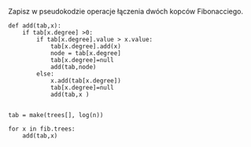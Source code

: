 Zapisz w pseudokodzie operacje łączenia dwóch kopców Fibonacciego.


```
def add(tab,x):
	if tab[x.degree] >0:
		if tab[x.degree].value > x.value:
			tab[x.degree].add(x)
			node = tab[x.degree]
			tab[x.degree]=null
			add(tab,node)
		else:
			x.add(tab[x.degree])
			tab[x.degree]=null
			add(tab,x )


tab = make(trees[], log(n))

for x in fib.trees:
	add(tab,x)
```
